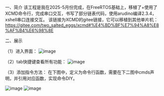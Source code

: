 一、简介
该工程是我在2025-5月份完成，在FreeRTOS基础上，移植了+使用了XCMD命令行，完成串口交互，书写了部分链表代码，使用arudino编译2.3.4，xshell串口连接交互。
该链接为XCMD的gitee链接，它可以移植到其他单片机：https://gitee.com/two_salted_eggs/xcmd#%E4%BD%BF%E7%94%A8%E8%AF%B4%E6%98%8E

二、展示

（1）进入界面：
![image](https://github.com/user-attachments/assets/484fb91d-e6c8-42af-92a7-d4ebfa087422)

（2）tab快捷键查看所有功能：
![image](https://github.com/user-attachments/assets/03dfdad1-9e2d-4f2e-8d5f-057beaae4082)

（3）添加指令方法：
在下图中，定义为命令行函数，需要在下二图中cmds声明，并引用对应函数，实现命令DIY。

![image](https://github.com/user-attachments/assets/b392d71a-3f99-451d-a6c9-466e3575f4ec)
![image](https://github.com/user-attachments/assets/6de831ca-6b76-4306-96c5-1dde82e2a97e)
